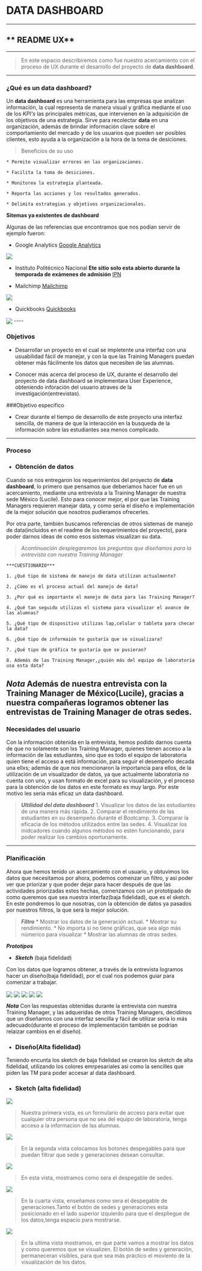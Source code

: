 # DATA DASHBOARD
----

## ** README UX**
----

> En este espacio describiremos como fue nuestro acercamiento con el proceso de UX durante
el desarrollo del proyecto de **data dashboard**.
----

### ¿Qué es un **data dashboard**?

Un **data dashboard** es una herramienta para las empresas que analizan información, la cual representa de manera visual y gráfica mediante el uso de los *KPI's* las principales métricas, que intervienen en la adquisición de los objetivos de una estrategia. Sirve para recolectar **data** en una organización, además de brindar información clave sobre el comportamiento del mercado y de los usuarios que pueden ser posibles clientes, esto ayuda a la organización a la hora de la toma de desiciones.

> Beneficios de su uso 

    * Permite visualizar errores en las organizaciones.

    * Facilita la toma de desiciones.

    * Monitorea la estrategia planteada. 

    * Reporta las acciones y los resultados generados.

    * Delimita estrategias y objetivos organizacionales.


**Sitemas ya existentes de dashboard**

Algunas de las referencias que encontramos que nos podian servir de ejemplo fueron: 

* Google Analytics
[Google Analytics](https://www.google.com/intl/es_ALL/analytics/features/index.html)
<img align="center" src="./imagenes/google.png" />

* Instituto Politécnico Nacional
**Ete sitio solo esta abierto durante la temporada de exámenes de admisión**
[IPN](http://www.ipn.mx/ofertaeducativa/Paginas/Estadisticas.aspx)


* Mailchimp
[Mailchimp](https://blog.mailchimp.com/new-list-dashboard/)
<img align="center" src="./imagenes/mail.jpg" />

* Quickbooks
[Quickbooks](https://quickbooks.intuit.com/reporting/)
<img align="center" src="./imagenes/quick.png" />
----

### Objetivos

* Desarrollar un proyecto en el cual se impletente una interfaz con una usuabilidad fácil de manejar, y con la que las Training Managers puedan obtener más fácilmente los datos que necesiten de las alumnas.

* Conocer más acerca del proceso de UX, durante el desarrollo del proyecto de data dashboard se implementara User Experience, obteniendo inforación del usuario atraves de la investigación(entrevistas).

###Objetivo especifico

* Crear durante el tiempo de desarrollo de este proyecto una interfaz sencilla, de manera de que la interacción en la busqueda de la información sobre las estudiantes sea menos complicado.
----

### Proceso

* ### Obtención de datos
Cuando se nos entregaron los requerimientos del proyecto de **data dashboard**, lo primero que pensamos que deberiamos hacer fue en un acercamiento, mediante una entrevista a la Training Manager de nuestra sede México (Lucile). Esto para conocer mejor, el por que las Training Managers requieren manejar data, y como seria el diseño e implementación de la mejor solución que nosotros pudieramos ofrecerles.

Por otra parte, también buscamos referencias de otros sistemas de manejo de data(incluidos en el readme de los requerimientos del proyecto), para poder darnos ideas de como esos sistemas visualizan su data.

> *Acontinuación desplegaremos las preguntas que diseñamos para la entrevista con nuestra Training Manager*

    ***CUESTIONARIO***

    1. ¿Qué tipo de sistema de manejo de data utilizan actualmente?

    2. ¿Cómo es el proceso actual del manejo de data?

    3. ¿Por qué es importante el manejo de data para las Training Manager?

    4. ¿Qué tan seguido utilizas el sistema para visualizar el avance de las alumnas?

    5. ¿Qué tipo de dispositivo utilizas lap,celular o tableta para checar la data?

    6. ¿Qué tipo de informaión te gustaría que se visualizara?

    7. ¿Qué tipo de gráfica te gustaría que se pusieran?

    8. Además de las Training Manager,¿quién más del equipo de laboratoria usa esta data?   


***Nota*** Además de nuestra entrevista con la Training Manager de México(Lucile), gracias a nuestra compañeras logramos obtener las entrevistas de Training Manager de otras sedes.
----

### Necesidades del usuario

Con la información obtenida en la entrevista, hemos podido darnos cuenta de que no solamente son lxs Training Manager, quienes tienen acceso a la información de las estudiantes, sino que es todo el equipo de laboratoria quien tiene el acceso a está información, para seguir el desempeño decada una ellxs; además de que nos mencionaron la importancia para ellos, de la utilización de un visualizador de datos, ya que actualmente laboratoria no cuenta con uno, y usan formato de excel para su visualización, y el proceso para la obtención de los datos en este formato es muy largo. Por este motivo les seria más eficaz un data dashboard. 

 > ***Ultilidad del data dashboard***
    1. Visualizar los datos de las estudiantes de una manera más rápida.
    2. Comparar el rendimiento de las estudiantes en su desempeño durante el Bootcamp.
    3. Comparar la eficacia de los métodos utilizados entre las sedes.
    4. Visualizar los inidcadores cuando algunos métodos no estén funcionando, para poder realizar los cambios oportunamente.
----

### Planificación

Ahora que hemos tenido un acercamiento con el usuario, y obtuvimos los datos que necesitamos por ahora, podemos comenzar un filtro, y asi poder ver que priorizar y que poder dejar para hacer después de que las actividades priorizadas estes hechas, comenzamos con un prototipado de como queremos que sea nuestra interfaz(baja fidelidad), que es el sketch. En este pondremos lo que nosotras, con la obtención de datos ya pasados por nuestros filtros, la que será la mejor solución.

> ***Filtro***
    * Mostrar los datos de la generación actual.
    * Mostrar su rendimiento.
    * No importa si no tiene gráficas, que sea algo más númerico para visualizar
    * Mostrar las alumnas de otras sedes.

***Prototipos***

*  ***Sketch*** (baja fidelidad)

Con los datos que logramos obtener, a través de la entrevista logramos hacer un diseño(baja fidelidad), por el cual nos podemos guiar para comenzar a trabajar.

<img align="center" src="./imagenes/1.jpg" />

<img align="center" src="./imagenes/2.jpg" />

<img align="center" src="./imagenes/3.jpg" />

<img align="center" src="./imagenes/4.jpg" />

<img align="center" src="./imagenes/5.jpg" />

 ***Nota*** Con las respuestas obtenidas durante la entrevista con nuestra Training Manager, y las adqueridas de otros Training Managers, decidimos que un diseñamos con una interfaz sencilla y fácil de utilizar sería lo más adecuado(durante el proceso de implementación también se podrían relaizar cambios en el diseño).  

* ### Diseño(Alta fidelidad)
Teniendo encunta los sketch de baja fidelidad se crearon los sketch de alta fidelidad, utilizando los colores emrpesariales asi como la sencilles que piden las TM para poder accesar al data dashboard.

* ### Sketch (alta fidelidad)
 <img align="center" src="./imagenes/s.jpg" />

 >Nuestra primera vista, es un formulario de acceso para evitar que cualquier otra persona que no sea del equipo de laboratoria, tenga acceso a la informacion de las alumnas.

 <img align="center" src="./imagenes/s1.jpg" />

 >En la segunda vista colocamos los botones despegables para que puedan filtrar que sede y generaciones desean consultar.

 <img align="center" src="./imagenes/s2.jpg" />

>En esta vista, mostramos como sera el despegable de sedes.

 <img align="center" src="./imagenes/s3.jpg" />

>En la cuarta vista, enseñamos como sera el despegable de generaciones.Tanto el botón de sedes y generaciones esta posicionado en el lado superior izquierdo para que el despliegue de los datos,tenga espacio para mostrarse.

 <img align="center" src="./imagenes/s4.jpg" />

>En la ultima vista mostramos, en que parte vamos a mostrar los datos y como queremos que se visualizen. El botón de sedes y generación, permaneceran visibles, para que sea más práctico el moviento de la visualización de los datos.